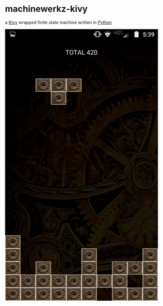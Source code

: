 # machinewerkz-kivy


a [Kivy](https://kivy.org)
wrapped finite state machine written in [Python](http://www.python.org)

![screenshot](screenshot.png)

